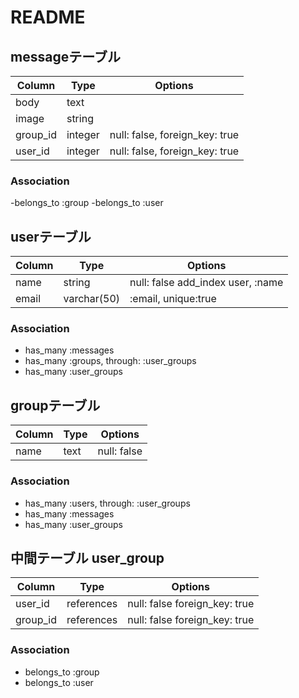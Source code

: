 # README

## messageテーブル

|Column|Type|Options|
|------|----|-------|
|body|text|
|image|string|
|group_id|integer|null: false, foreign_key: true|
|user_id|integer|null: false, foreign_key: true|

### Association
-belongs_to :group
-belongs_to :user

## userテーブル

|Column|Type|Options|
|------|----|-------|
|name|string|null: false  add_index user, :name|
|email|varchar(50)|:email, unique:true|
### Association
- has_many :messages
- has_many :groups, through: :user_groups
- has_many :user_groups

## groupテーブル
|Column|Type|Options|
|------|----|-------|
|name|text|null: false|
### Association
- has_many :users, through: :user_groups
- has_many :messages
- has_many :user_groups

## 中間テーブル user_group
|Column|Type|Options|
|------|----|-------|
|user_id|references|null: false  foreign_key: true|
|group_id|references|null: false  foreign_key: true|
### Association
- belongs_to :group
- belongs_to :user
